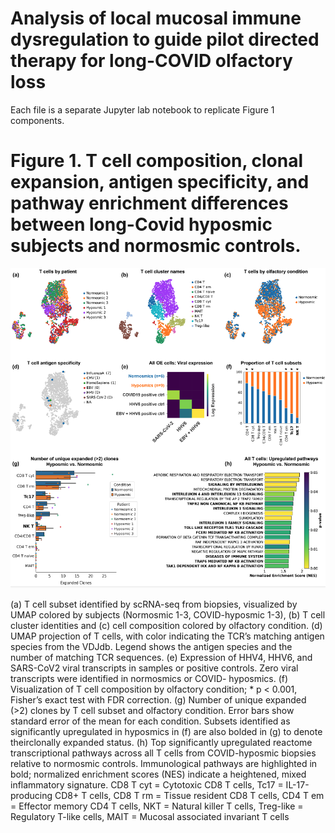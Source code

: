 # Analysis of local mucosal immune dysregulation to guide pilot directed therapy for long-COVID olfactory loss

Each file is a separate Jupyter lab notebook to replicate Figure 1 components. 

# Figure 1. T cell composition, clonal expansion, antigen specificity, and pathway enrichment differences between long-Covid hyposmic subjects and normosmic controls.
![Figure 1](images/Figure1.png)

(a) T cell subset identified by scRNA-seq from biopsies, visualized by UMAP colored by subjects
(Normosmic 1-3, COVID-hyposmic 1-3), (b) T cell cluster identities and (c) cell composition
colored by olfactory condition. (d) UMAP projection of T cells, with color indicating the TCR’s
matching antigen species from the VDJdb. Legend shows the antigen species and the number of
matching TCR sequences. (e) Expression of HHV4, HHV6, and SARS-CoV2 viral transcripts in
samples or positive controls. Zero viral transcripts were identified in normosmics or COVID-
hyposmics. (f) Visualization of T cell composition by olfactory condition; * p < 0.001, Fisher’s exact
test with FDR correction. (g) Number of unique expanded (>2) clones by T cell subset and
olfactory condition. Error bars show standard error of the mean for each condition. Subsets
identified as significantly upregulated in hyposmics in (f) are also bolded in (g) to denote theirclonally expanded status. 
(h) Top significantly upregulated reactome transcriptional pathways
across all T cells from COVID-hyposmic biopsies relative to normosmic controls. Immunological
pathways are highlighted in bold; normalized enrichment scores (NES) indicate a heightened,
mixed inflammatory signature. CD8 T cyt = Cytotoxic CD8 T cells, Tc17 = IL-17-producing CD8+
T cells, CD8 T rm = Tissue resident CD8 T cells, CD4 T em = Effector memory CD4 T cells, NKT
= Natural killer T cells, Treg-like = Regulatory T-like cells, MAIT = Mucosal associated invariant T
cells

